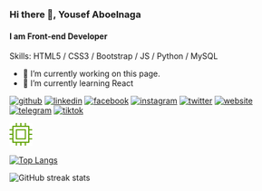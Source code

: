 ### Hi there 👋, Yousef Aboelnaga
#### I am Front-end Developer

Skills: HTML5 / CSS3 / Bootstrap / JS / Python / MySQL

- 🔭 I’m currently working on this page. 
- 🌱 I’m currently learning React


[<img src='https://cdn.jsdelivr.net/npm/simple-icons@3.0.1/icons/github.svg' alt='github' height='40'>](https://github.com/Yousef-Aboelnaga24)  [<img src='https://cdn.jsdelivr.net/npm/simple-icons@3.0.1/icons/linkedin.svg' alt='linkedin' height='40'>](https://www.linkedin.com/in/yousef-aboelnaga-59929b337?utm_source=share&utm_campaign=share_via&utm_content=profile&utm_medium=android_app)  [<img src='https://cdn.jsdelivr.net/npm/simple-icons@3.0.1/icons/facebook.svg' alt='facebook' height='40'>](https://www.facebook.com/share/1E4XuCrd8y/)  [<img src='https://cdn.jsdelivr.net/npm/simple-icons@3.0.1/icons/instagram.svg' alt='instagram' height='40'>](https://www.instagram.com/yousef.aboelnaga_24/)  [<img src='https://cdn.jsdelivr.net/npm/simple-icons@3.0.1/icons/twitter.svg' alt='twitter' height='40'>](https://twitter.com/aboelnaga_24)  [<img src='https://cdn.jsdelivr.net/npm/simple-icons@3.0.1/icons/icloud.svg' alt='website' height='40'>](https://yousef-aboelnaga24.github.io/Portfolio/)  [<img src='https://cdn.jsdelivr.net/npm/simple-icons@3.0.1/icons/telegram.svg' alt='telegram' height='40'>](http://t.me/YousefAboelnaga24)  [<img src='https://cdn.jsdelivr.net/npm/simple-icons@3.0.1/icons/tiktok.svg' alt='tiktok' height='40'>](http://tiktok.com/@yousef.aboelnaga_24)  

<a href='https://docs.github.com/en/developers'><img src='https://raw.githubusercontent.com/acervenky/animated-github-badges/master/assets/devbadge.gif' width='40' height='40'></a> 

[![Top Langs](https://github-readme-stats.vercel.app/api/top-langs/?username=Yousef-Aboelnaga24)](https://github.com/anuraghazra/github-readme-stats)

![GitHub streak stats](https://streak-stats.demolab.com/?user=Yousef-Aboelnaga24)  

